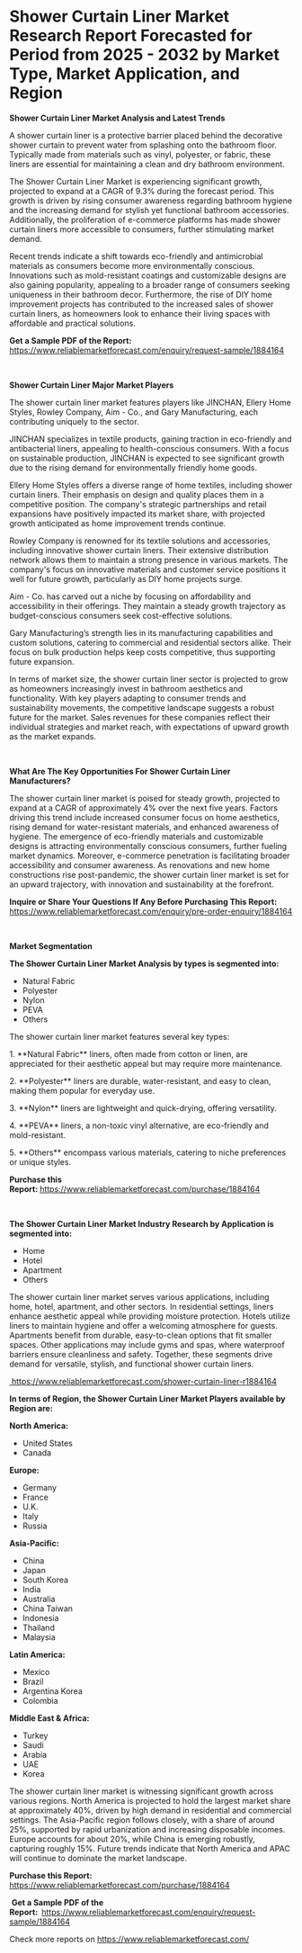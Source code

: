 <p><h1>Shower Curtain Liner Market Research Report Forecasted for Period from 2025 -  2032 by Market Type, Market Application, and Region</h1></p><p><strong>Shower Curtain Liner Market Analysis and Latest Trends</strong></p>
<p><p>A shower curtain liner is a protective barrier placed behind the decorative shower curtain to prevent water from splashing onto the bathroom floor. Typically made from materials such as vinyl, polyester, or fabric, these liners are essential for maintaining a clean and dry bathroom environment. </p><p>The Shower Curtain Liner Market is experiencing significant growth, projected to expand at a CAGR of 9.3% during the forecast period. This growth is driven by rising consumer awareness regarding bathroom hygiene and the increasing demand for stylish yet functional bathroom accessories. Additionally, the proliferation of e-commerce platforms has made shower curtain liners more accessible to consumers, further stimulating market demand.</p><p>Recent trends indicate a shift towards eco-friendly and antimicrobial materials as consumers become more environmentally conscious. Innovations such as mold-resistant coatings and customizable designs are also gaining popularity, appealing to a broader range of consumers seeking uniqueness in their bathroom decor. Furthermore, the rise of DIY home improvement projects has contributed to the increased sales of shower curtain liners, as homeowners look to enhance their living spaces with affordable and practical solutions.</p></p>
<p><strong>Get a Sample PDF of the Report:&nbsp;</strong> <a href="https://www.reliablemarketforecast.com/enquiry/request-sample/1884164?utm_campaign=2299&utm_medium=2&utm_source=Github&utm_content=ia&utm_term=05042025&utm_id=shower-curtain-liner">https://www.reliablemarketforecast.com/enquiry/request-sample/1884164</a></p>
<p>&nbsp;</p>
<p><strong>Shower Curtain Liner Major Market Players</strong></p>
<p><p>The shower curtain liner market features players like JINCHAN, Ellery Home Styles, Rowley Company, Aim - Co., and Gary Manufacturing, each contributing uniquely to the sector. </p><p>JINCHAN specializes in textile products, gaining traction in eco-friendly and antibacterial liners, appealing to health-conscious consumers. With a focus on sustainable production, JINCHAN is expected to see significant growth due to the rising demand for environmentally friendly home goods. </p><p>Ellery Home Styles offers a diverse range of home textiles, including shower curtain liners. Their emphasis on design and quality places them in a competitive position. The company's strategic partnerships and retail expansions have positively impacted its market share, with projected growth anticipated as home improvement trends continue.</p><p>Rowley Company is renowned for its textile solutions and accessories, including innovative shower curtain liners. Their extensive distribution network allows them to maintain a strong presence in various markets. The company's focus on innovative materials and customer service positions it well for future growth, particularly as DIY home projects surge.</p><p>Aim - Co. has carved out a niche by focusing on affordability and accessibility in their offerings. They maintain a steady growth trajectory as budget-conscious consumers seek cost-effective solutions. </p><p>Gary Manufacturing’s strength lies in its manufacturing capabilities and custom solutions, catering to commercial and residential sectors alike. Their focus on bulk production helps keep costs competitive, thus supporting future expansion.</p><p>In terms of market size, the shower curtain liner sector is projected to grow as homeowners increasingly invest in bathroom aesthetics and functionality. With key players adapting to consumer trends and sustainability movements, the competitive landscape suggests a robust future for the market. Sales revenues for these companies reflect their individual strategies and market reach, with expectations of upward growth as the market expands.</p></p>
<p>&nbsp;</p>
<p><strong>What Are The Key Opportunities For Shower Curtain Liner Manufacturers?</strong></p>
<p><p>The shower curtain liner market is poised for steady growth, projected to expand at a CAGR of approximately 4% over the next five years. Factors driving this trend include increased consumer focus on home aesthetics, rising demand for water-resistant materials, and enhanced awareness of hygiene. The emergence of eco-friendly materials and customizable designs is attracting environmentally conscious consumers, further fueling market dynamics. Moreover, e-commerce penetration is facilitating broader accessibility and consumer awareness. As renovations and new home constructions rise post-pandemic, the shower curtain liner market is set for an upward trajectory, with innovation and sustainability at the forefront.</p></p>
<p><strong>Inquire or Share Your Questions If Any Before Purchasing This Report:</strong> <a href="https://www.reliablemarketforecast.com/enquiry/pre-order-enquiry/1884164?utm_campaign=2299&utm_medium=2&utm_source=Github&utm_content=ia&utm_term=05042025&utm_id=shower-curtain-liner">https://www.reliablemarketforecast.com/enquiry/pre-order-enquiry/1884164</a></p>
<p>&nbsp;</p>
<p><strong>Market Segmentation</strong></p>
<p><strong>The Shower Curtain Liner Market Analysis by types is segmented into:</strong></p>
<p><ul><li>Natural Fabric</li><li>Polyester</li><li>Nylon</li><li>PEVA</li><li>Others</li></ul></p>
<p><p>The shower curtain liner market features several key types: </p><p>1. **Natural Fabric** liners, often made from cotton or linen, are appreciated for their aesthetic appeal but may require more maintenance.</p><p>2. **Polyester** liners are durable, water-resistant, and easy to clean, making them popular for everyday use.</p><p>3. **Nylon** liners are lightweight and quick-drying, offering versatility.</p><p>4. **PEVA** liners, a non-toxic vinyl alternative, are eco-friendly and mold-resistant.</p><p>5. **Others** encompass various materials, catering to niche preferences or unique styles.</p></p>
<p><strong>Purchase this Report:&nbsp;</strong><a href="https://www.reliablemarketforecast.com/purchase/1884164?utm_campaign=2299&utm_medium=2&utm_source=Github&utm_content=ia&utm_term=05042025&utm_id=shower-curtain-liner">https://www.reliablemarketforecast.com/purchase/1884164</a></p>
<p>&nbsp;</p>
<p><strong>The Shower Curtain Liner Market Industry Research by Application is segmented into:</strong></p>
<p><ul><li>Home</li><li>Hotel</li><li>Apartment</li><li>Others</li></ul></p>
<p><p>The shower curtain liner market serves various applications, including home, hotel, apartment, and other sectors. In residential settings, liners enhance aesthetic appeal while providing moisture protection. Hotels utilize liners to maintain hygiene and offer a welcoming atmosphere for guests. Apartments benefit from durable, easy-to-clean options that fit smaller spaces. Other applications may include gyms and spas, where waterproof barriers ensure cleanliness and safety. Together, these segments drive demand for versatile, stylish, and functional shower curtain liners.</p></p>
<p><a href="https://www.reliablemarketforecast.com/shower-curtain-liner-r1884164?utm_campaign=2299&utm_medium=2&utm_source=Github&utm_content=ia&utm_term=05042025&utm_id=shower-curtain-liner">&nbsp;https://www.reliablemarketforecast.com/shower-curtain-liner-r1884164</a></p>
<p><strong>In terms of Region, the Shower Curtain Liner Market Players available by Region are:</strong></p>
<p>
    <p> <strong> North America: </strong>
        <ul>
            <li>United States</li>
            <li>Canada</li>
        </ul>
        </p> 
    <p> <strong> Europe: </strong>
        <ul>
            <li>Germany</li>
            <li>France</li>
            <li>U.K.</li>
            <li>Italy</li>
            <li>Russia</li>
        </ul>
        </p> 
    <p> <strong> Asia-Pacific: </strong>
        <ul>
            <li>China</li>
            <li>Japan</li>
            <li>South Korea</li>
            <li>India</li>
            <li>Australia</li>
            <li>China Taiwan</li>
            <li>Indonesia</li>
            <li>Thailand</li>
            <li>Malaysia</li>
        </ul>
        </p> 
    <p> <strong> Latin America: </strong>
        <ul>
            <li>Mexico</li>
            <li>Brazil</li>
            <li>Argentina Korea</li>
            <li>Colombia</li>
        </ul>
        </p> 
    <p> <strong> Middle East & Africa: </strong>
        <ul>
            <li>Turkey</li>
            <li>Saudi</li>
            <li>Arabia</li>
            <li>UAE</li>
            <li>Korea</li>
        </ul>
    </p>
    </p>
<p><p>The shower curtain liner market is witnessing significant growth across various regions. North America is projected to hold the largest market share at approximately 40%, driven by high demand in residential and commercial settings. The Asia-Pacific region follows closely, with a share of around 25%, supported by rapid urbanization and increasing disposable incomes. Europe accounts for about 20%, while China is emerging robustly, capturing roughly 15%. Future trends indicate that North America and APAC will continue to dominate the market landscape.</p></p>
<p><strong>Purchase this Report: </strong><a href="https://www.reliablemarketforecast.com/purchase/1884164?utm_campaign=2299&utm_medium=2&utm_source=Github&utm_content=ia&utm_term=05042025&utm_id=shower-curtain-liner">https://www.reliablemarketforecast.com/purchase/1884164</a></p>
<p>&nbsp;<strong>Get a Sample PDF of the Report:&nbsp;&nbsp;</strong><a href="https://www.reliablemarketforecast.com/enquiry/request-sample/1884164?utm_campaign=2299&utm_medium=2&utm_source=Github&utm_content=ia&utm_term=05042025&utm_id=shower-curtain-liner">https://www.reliablemarketforecast.com/enquiry/request-sample/1884164</a></p>
<p><strong></strong></p>
<p>Check more reports on <a href="https://www.reliablemarketforecast.com/?utm_campaign=2299&utm_medium=2&utm_source=Github&utm_content=ia&utm_term=05042025&utm_id=shower-curtain-liner">https://www.reliablemarketforecast.com/</a></p>